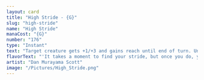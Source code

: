 ```yaml
---
layout: card
title: "High Stride - {G}"
slug: "high-stride"
name: "High Stride"
manaCost: "{G}"
number: "176"
type: "Instant"
text: "Target creature gets +1/+3 and gains reach until end of turn. Untap it."
flavorText: "'It takes a moment to find your stride, but once you do, you'll feel like a giant!'\n—Brisco, river guide"
artist: "Dan Murayama Scott"
image: "/Pictures/High_Stride.png"
---
```


